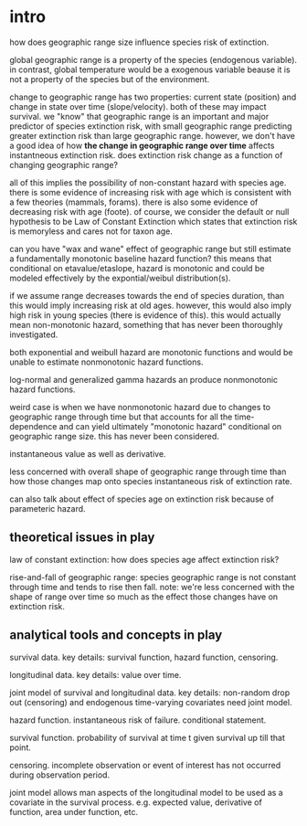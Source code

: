 intro
=====

how does geographic range size influence species risk of extinction.

global geographic range is a property of the species (endogenous variable). in contrast, global temperature would be a exogenous variable beause it is not a property of the species but of the environment.

change to geographic range has two properties: current state (position) and change in state over time (slope/velocity). both of these may impact survival. we "know" that geographic range is an important and major predictor of species extinction risk, with small geographic range predicting greater extinction risk than large geographic range. however, we don't have a good idea of how **the change in geographic range over time** affects instantneous extinction risk. does extinction risk change as a function of changing geographic range?

all of this implies the possibility of non-constant hazard with species age. there is some evidence of increasing risk with age which is consistent with a few theories (mammals, forams). there is also some evidence of decreasing risk with age (foote). of course, we consider the default or null hypothesis to be Law of Constant Extinction which states that extinction risk is memoryless and cares not for taxon age.

can you have "wax and wane" effect of geographic range but still estimate a fundamentally monotonic baseline hazard function? this means that conditional on etavalue/etaslope, hazard is monotonic and could be modeled effectively by the expontial/weibul distribution(s).

if we assume range decreases towards the end of species duration, than this would imply increasing risk at old ages. however, this would also imply high risk in young species (there is evidence of this). this would actually mean non-monotonic hazard, something that has never been thoroughly investigated. 

both exponential and weibull hazard are monotonic functions and would be unable to estimate nonmonotonic hazard functions. 

log-normal and generalized gamma hazards an produce nonmonotonic hazard functions.

weird case is when we have nonmonotonic hazard due to changes to geographic range through time but that accounts for all the time-dependence and can yield ultimately "monotonic hazard" conditional on geographic range size. this has never been considered.

instantaneous value as well as derivative.

less concerned with overall shape of geographic range through time than how those changes map onto species instantaneous risk of extinction rate.

can also talk about effect of species age on extinction risk because of parameteric hazard.




theoretical issues in play
--------------------------

law of constant extinction: how does species age affect extinction risk?

rise-and-fall of geographic range: species geographic range is not constant through time and tends to rise then fall. note: we're less concerned with the shape of range over time so much as the effect those changes have on extinction risk.




analytical tools and concepts in play
------------------------

survival data. key details: survival function, hazard function, censoring.

longitudinal data. key details: value over time.

joint model of survival and longitudinal data. key details: non-random drop out (censoring) and endogenous time-varying covariates need joint model.

hazard function. instantaneous risk of failure. conditional statement.

survival function. probability of survival at time t given survival up till that point.

censoring. incomplete observation or event of interest has not occurred during observation period.

joint model allows man aspects of the longitudinal model to be used as a covariate in the survival process. e.g. expected value, derivative of function, area under function, etc.

